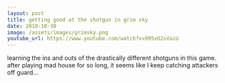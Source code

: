 ```yaml
---
layout: post
title: getting good at the shotgun in grim sky
date: 2018-10-30
image: /assets/images/grimsky.png
youtube_url: https://www.youtube.com/watch?v=995xO2sVaiU
---
```


learning the ins and outs of the drastically different shotguns in this game. after playing mad house for so long, it seems like I keep catching attackers off guard...